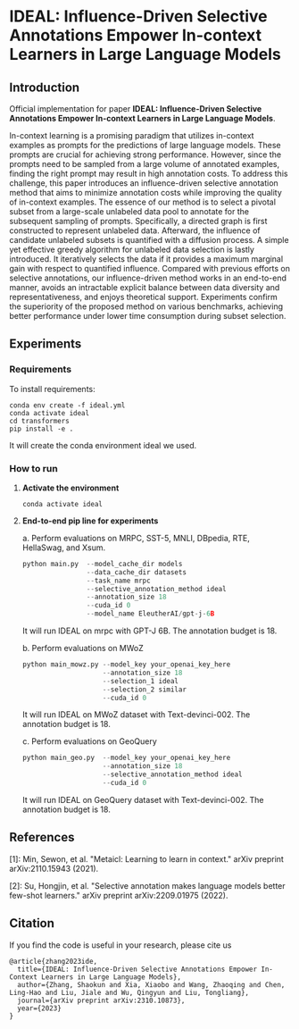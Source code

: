 # IDEAL: Influence-Driven Selective Annotations Empower In-context Learners in Large Language Models

## Introduction

Official implementation for paper **IDEAL: Influence-Driven Selective Annotations Empower In-context Learners in Large Language Models**. 



In-context learning is a promising paradigm that utilizes in-context examples as prompts for the predictions of large language models. These prompts are crucial for achieving strong performance. However, since the prompts need to be sampled from a large volume of annotated examples, finding the right prompt may result in high annotation costs. To address this challenge, this paper introduces an influence-driven selective annotation method that aims to minimize annotation costs while improving the quality of in-context examples. The essence of our method is
to select a pivotal subset from a large-scale unlabeled data pool to annotate for the subsequent sampling of prompts. Specifically, a directed graph is first constructed to represent unlabeled data. Afterward, the influence of candidate unlabeled subsets is quantified with a diffusion process. A simple yet effective greedy algorithm for unlabeled data selection is lastly introduced. It iteratively selects the data if it provides a maximum marginal gain with respect to quantified influence. Compared with previous efforts on selective annotations, our influence-driven method works in an end-to-end manner, avoids an intractable explicit balance between data diversity and representativeness, and enjoys theoretical support. Experiments confirm the superiority of the proposed method on various benchmarks, achieving better performance under lower time consumption during subset selection.

## Experiments

### **Requirements**

To install requirements:
```setup
conda env create -f ideal.yml
conda activate ideal
cd transformers
pip install -e .
```

It will create the conda environment ideal we used.

### **How to run** 

1. **Activate the environment**

    ```setup
    conda activate ideal
    ```
1. **End-to-end pip line for experiments**

    a. Perform evaluations on MRPC, SST-5, MNLI, DBpedia, RTE, HellaSwag, and Xsum.
	```python
	python main.py  --model_cache_dir models 
                    --data_cache_dir datasets 
                    --task_name mrpc 
                    --selective_annotation_method ideal 
                    --annotation_size 18
                    --cuda_id 0
                    --model_name EleutherAI/gpt-j-6B

	```

    It will run IDEAL on mrpc with GPT-J 6B. The annotation budget is 18. 


    b. Perform evaluations on MWoZ
    ```python
	python main_mowz.py --model_key your_openai_key_here
                        --annotation_size 18
                        --selection_1 ideal
                        --selection_2 similar
                        --cuda_id 0
    ```

    It will run IDEAL on MWoZ dataset with Text-devinci-002. The annotation budget is 18.

    c. Perform evaluations on GeoQuery
    ```python
	python main_geo.py  --model_key your_openai_key_here
                        --annotation_size 18
                        --selective_annotation_method ideal
                        --cuda_id 0
    ```
    It will run IDEAL on GeoQuery dataset with Text-devinci-002. The annotation budget is 18.


## References
[1]: Min, Sewon, et al. "Metaicl: Learning to learn in context." arXiv preprint arXiv:2110.15943 (2021).

[2]: Su, Hongjin, et al. "Selective annotation makes language models better few-shot learners." arXiv preprint arXiv:2209.01975 (2022).


## Citation
If you find the code is useful in your research, please cite us
```
@article{zhang2023ide,
  title={IDEAL: Influence-Driven Selective Annotations Empower In-Context Learners in Large Language Models},
  author={Zhang, Shaokun and Xia, Xiaobo and Wang, Zhaoqing and Chen, Ling-Hao and Liu, Jiale and Wu, Qingyun and Liu, Tongliang},
  journal={arXiv preprint arXiv:2310.10873},
  year={2023}
}
```

